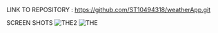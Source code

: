 LINK TO REPOSITORY : https://github.com/ST10494318/weatherApp.git

SCREEN SHOTS
![THE2](https://github.com/user-attachments/assets/63aff054-37d3-435f-9c24-ad1e0a3e7e17)
![THE](https://github.com/user-attachments/assets/9a271cd4-1d5e-47b0-b195-e94a23aed1de)
